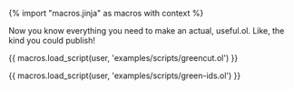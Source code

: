 {% import "macros.jinja" as macros with context %}

Now you know everything you need to make an actual, useful.ol.
Like, the kind you could publish!

{{ macros.load_script(user, 'examples/scripts/greencut.ol') }}

{{ macros.load_script(user, 'examples/scripts/green-ids.ol') }}
